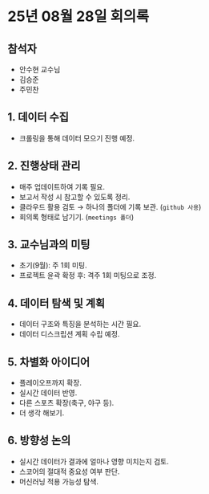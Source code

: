 # 25년 08월 28일 회의록

## 참석자
- 안수현 교수님
- 김승준
- 주민찬

## 1. 데이터 수집
- 크롤링을 통해 데이터 모으기 진행 예정.

## 2. 진행상태 관리
- 매주 업데이트하여 기록 필요.
- 보고서 작성 시 참고할 수 있도록 정리.
- 클라우드 활용 검토 → 하나의 폴더에 기록 보관. (`github 사용`)
- 회의록 형태로 남기기. (`meetings 폴더`)

## 3. 교수님과의 미팅
- 초기(9월): 주 1회 미팅.
- 프로젝트 윤곽 확정 후: 격주 1회 미팅으로 조정.

## 4. 데이터 탐색 및 계획
- 데이터 구조와 특징을 분석하는 시간 필요.
- 데이터 디스크립션 계획 수립 예정.

## 5. 차별화 아이디어
- 플레이오프까지 확장.
- 실시간 데이터 반영.
- 다른 스포츠 확장(축구, 야구 등).
- 더 생각 해보기.

## 6. 방향성 논의
- 실시간 데이터가 결과에 얼마나 영향 미치는지 검토.
- 스코어의 절대적 중요성 여부 판단.
- 머신러닝 적용 가능성 탐색.